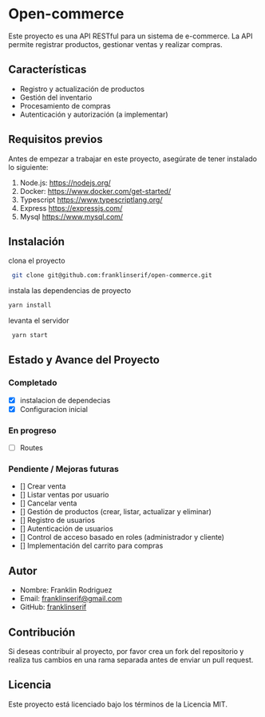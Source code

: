 # Open-commerce

Este proyecto es una API RESTful para un sistema de e-commerce. La API permite registrar productos, gestionar ventas y realizar compras.

## Características

- Registro y actualización de productos
- Gestión del inventario
- Procesamiento de compras
- Autenticación y autorización (a implementar)

## Requisitos previos

Antes de empezar a trabajar en este proyecto, asegúrate de tener instalado lo siguiente:

1. Node.js: <https://nodejs.org/>
2. Docker: <https://www.docker.com/get-started/>
3. Typescript <https://www.typescriptlang.org/>
4. Express <https://expressjs.com/>
5. Mysql <https://www.mysql.com/>

## Instalación

clona el proyecto

```bash
 git clone git@github.com:franklinserif/open-commerce.git
```

instala las dependencias de proyecto

```bash
yarn install
```

levanta el servidor

```bash
 yarn start
```

## Estado y Avance del Proyecto

### Completado

- [x] instalacion de dependecias
- [x] Configuracion inicial

### En progreso

- [ ] Routes

### Pendiente / Mejoras futuras

- [] Crear venta
- [] Listar ventas por usuario
- [] Cancelar venta
- [] Gestión de productos (crear, listar, actualizar y eliminar)
- [] Registro de usuarios
- [] Autenticación de usuarios
- [] Control de acceso basado en roles (administrador y cliente)
- [] Implementación del carrito para compras

## Autor

- Nombre: Franklin Rodriguez
- Email: franklinserif@gmail.com
- GitHub: [franklinserif](https://github.com/franklinser)

## Contribución

Si deseas contribuir al proyecto, por favor crea un fork del repositorio y realiza tus cambios en una rama separada antes de enviar un pull request.

## Licencia

Este proyecto está licenciado bajo los términos de la Licencia MIT.
